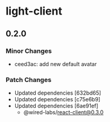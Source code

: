 # light-client

## 0.2.0

### Minor Changes

- ceed3ac: add new default avatar

### Patch Changes

- Updated dependencies [632bd65]
- Updated dependencies [c75e6b9]
- Updated dependencies [6ae91ef]
  - @wired-labs/react-client@0.3.0
